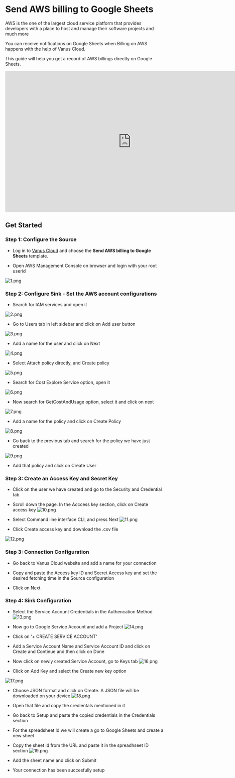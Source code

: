 # Send AWS billing to Google Sheets

AWS is the one of the largest cloud service platform that provides developers with a place to host and manage their software projects and much more

You can receive notifications on Google Sheets when Billing on AWS happens with the help of Vanus Cloud.

This guide will help you get a record of AWS billings directly on Google Sheets.

<iframe
  width="800"
  height="450"
  src="https://www.youtube.com/watch?v=KVqCJHHnzs8"
  title="YouTube video player"
  frameBorder="0"
  allowFullScreen={true}
  allow="accelerometer; autoplay; clipboard-write; encrypted-media; gyroscope; picture-in-picture; web-share"
></iframe>

## Get Started

### Step 1: Configure the Source

- Log in to [Vanus Cloud](https://cloud.vanus.ai/) and choose the **Send AWS billing to Google Sheets** template.

- Open AWS Management Console on browser and login with your root userid

![1.png](imgs/aws-to-sheets-1.PNG)

### Step 2: Configure Sink - Set the AWS account configurations

- Search for IAM services and open it

![2.png](imgs/aws-to-sheets-2.PNG)

- Go to Users tab in left sidebar and click on Add user button

![3.png](imgs/aws-to-sheets-3.PNG)

- Add a name for the user and click on Next

![4.png](imgs/aws-to-sheets-4.PNG)

- Select Attach policy directly, and Create policy

![5.png](imgs/aws-to-sheets-5.PNG)

- Search for Cost Explore Service option, open it

![6.png](imgs/aws-to-sheets-6.PNG)

- Now search for GetCostAndUsage option, select it and click on next

![7.png](imgs/aws-to-sheets-7.PNG)

- Add a name for the policy and click on Create Policy

![8.png](imgs/aws-to-sheets-8.PNG)

- Go back to the previous tab and search for the policy we have just created

![9.png](imgs/aws-to-sheets-9.PNG)

- Add that policy and click on Create User

### Step 3: Create an Access Key and Secret Key

- Click on the user we have created and go to the Security and Credential tab

- Scroll down the page. In the Acccess key section, click on Create access key
  ![10.png](imgs/aws-to-sheets-10.PNG)

- Select Command line interface CLI, and press Next
  ![11.png](imgs/aws-to-sheets-11.PNG)

- Click Create access key and download the .csv file

![12.png](imgs/github-pr-slack-12.PNG)

### Step 3: Connection Configuration

- Go back to Vanus Cloud website and add a name for your connection

- Copy and paste the Access key ID and Secret Access key and set the desired fetching time in the Source configuration

- Click on Next

### Step 4: Sink Configuration

- Select the Service Account Credentials in the Authencation Method
  ![13.png](imgs/github-pr-slack-13.PNG)

- Now go to Google Service Account and add a Project
  ![14.png](imgs/github-pr-slack-14.PNG)

- Click on '+ CREATE SERVICE ACCOUNT'

- Add a Service Account Name and Service Account ID and click on Create and Continue and then click on Done

- Now click on newly created Service Account, go to Keys tab
  ![16.png](imgs/github-pr-slack-16.PNG)

- Click on Add Key and select the Create new key option

![17.png](imgs/github-pr-slack-17.PNG)

- Choose JSON format and click on Create. A JSON file will be downloaded on your device
  ![18.png](imgs/github-pr-slack-18.PNG)

- Open that file and copy the credientals mentioned in it

- Go back to Setup and paste the copied credentials in the Credentials section

- For the spreadsheet Id we will create a go to Google Sheets and create a new sheet

- Copy the sheet id from the URL and paste it in the spreadhseet ID section
  ![19.png](imgs/github-pr-slack-19.PNG)

- Add the sheet name and click on Submit

- Your connection has been succesfully setup
